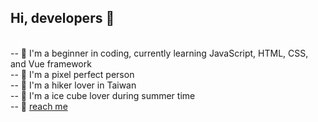 <h2> Hi, developers 👋 </h2>
<br>
-- 🐤 I'm a beginner in coding, currently learning JavaScript, HTML, CSS, and Vue framework <br>
-- 🧐 I'm a pixel perfect person <br>
-- 💚 I'm a hiker lover in Taiwan <br>
-- 🧊 I'm a ice cube lover during summer time <br>
-- 📮 <a href="mailto:bun.coding@gmail.com">reach me</a> <br>
<br>
